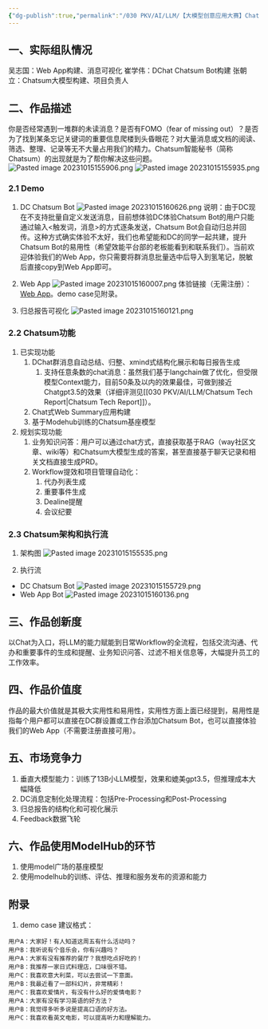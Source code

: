 ```yaml
---
{"dg-publish":true,"permalink":"/030 PKV/AI/LLM/【大模型创意应用大赛】Chatsum智能秘书 - 提交贴/","tags":["LLM"]}
---
```


## 一、实际组队情况
吴志国：Web App构建、消息可视化
崔学伟：DChat Chatsum Bot构建
张朝立：Chatsum大模型构建、项目负责人

## 二、作品描述
你是否经常遇到一堆群的未读消息？是否有FOMO（fear of missing out）？是否为了找到某条忘记关键词的重要信息爬楼到头昏眼花？对大量消息或文档的阅读、筛选、整理、记录等无不大量占用我们的精力。Chatsum智能秘书（简称Chatsum）的出现就是为了帮你解决这些问题。
![Pasted image 20231015155906.png](/img/user/990%20Attachment/Pasted%20image%2020231015155906.png)
![Pasted image 20231015155935.png](/img/user/990%20Attachment/Pasted%20image%2020231015155935.png)
### 2.1 Demo
1. DC Chatsum Bot
![Pasted image 20231015160626.png](/img/user/990%20Attachment/Pasted%20image%2020231015160626.png)
	说明：由于DC现在不支持批量自定义发送消息，目前想体验DC体验Chatsum Bot的用户只能通过输入<触发词，消息>的方式逐条发送，Chatsum Bot会自动归总并回传。这种方式确实体验不太好，我们也希望能和DC的同学一起共建，提升Chatsum Bot的易用性（希望效能平台部的老板能看到和联系我们）。当前欢迎体验我们的Web App，你只需要将群消息批量选中后导入到氢笔记，脱敏后直接copy到Web App即可。

2. Web App
![Pasted image 20231015160007.png](/img/user/990%20Attachment/Pasted%20image%2020231015160007.png)
体验链接（无需注册）：[Web App](http://10.191.74.228:8060)。demo case见附录。

3. 归总报告可视化
![Pasted image 20231015160121.png](/img/user/990%20Attachment/Pasted%20image%2020231015160121.png)
### 2.2 Chatsum功能
1. 已实现功能
	1. DChat群消息自动总结、归整、xmind式结构化展示和每日报告生成
		1. 支持任意条数的chat消息：虽然我们基于langchain做了优化，但受限模型Context能力，目前50条及以内的效果最佳，可做到接近Chatgpt3.5的效果（详细评测见[[030 PKV/AI/LLM/Chatsum Tech Report\|Chatsum Tech Report]]）。
	2. Chat式Web Summary应用构建
	3. 基于Modehub训练的Chatsum基座模型
2. 规划实现功能
	1. 业务知识问答：用户可以通过chat方式，直接获取基于RAG（way社区文章、wiki等）和Chatsum大模型生成的答案，甚至直接基于聊天记录和相关文档直接生成PRD。
	2. Workflow提效和项目管理自动化：
		1. 代办列表生成
		2. 重要事件生成
		3. Dealine提醒
		4. 会议纪要
### 2.3 Chatsum架构和执行流
1. 架构图
![Pasted image 20231015155535.png](/img/user/990%20Attachment/Pasted%20image%2020231015155535.png)

2. 执行流
* DC Chatsum Bot
![Pasted image 20231015155729.png](/img/user/990%20Attachment/Pasted%20image%2020231015155729.png)
* Web App Bot
![Pasted image 20231015160136.png](/img/user/990%20Attachment/Pasted%20image%2020231015160136.png)

## 三、作品创新度
以Chat为入口，将LLM的能力赋能到日常Workflow的全流程，包括交流沟通、代办和重要事件的生成和提醒、业务知识问答、过滤不相关信息等，大幅提升员工的工作效率。

## 四、作品价值度
作品的最大价值就是其极大实用性和易用性，实用性方面上面已经提到，易用性是指每个用户都可以直接在DC群设置或工作台添加Chatsum Bot，也可以直接体验我们的Web App（不需要注册直接可用）。


## 五、市场竞争力
1. 垂直大模型能力：训练了13B小LLM模型，效果和媲美gpt3.5，但推理成本大幅降低
2. DC消息定制化处理流程：包括Pre-Processing和Post-Processing
3. 归总报告的结构化和可视化展示
4. Feedback数据飞轮

## 六、作品使用ModelHub的环节
1. 使用model广场的基座模型
2. 使用modelhub的训练、评估、推理和服务发布的资源和能力


## 附录
1. demo case 建议格式：
```
用户A：大家好！有人知道这周五有什么活动吗？
用户B：我听说有个音乐会，你有兴趣吗？
用户A：大家有没有推荐的餐厅？我想吃点好吃的！
用户B：我推荐一家日式料理店，口味很不错。
用户C：我喜欢意大利菜，可以去尝试一下意面。
用户B：我最近看了一部科幻片，非常精彩！
用户C：我喜欢爱情片，有没有什么好的爱情电影？
用户A：大家有没有学习英语的好方法？
用户B：我觉得多听多说是提高口语的好方法。
用户C：我喜欢看英文电影，可以提高听力和理解能力。
```
